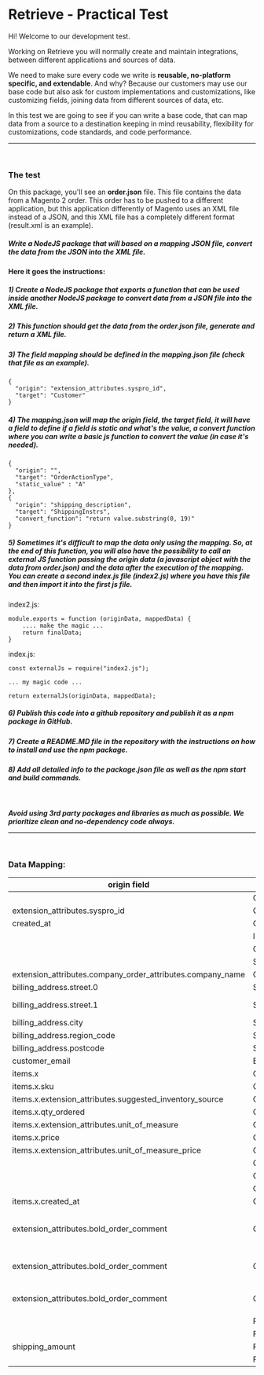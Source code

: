 

# Retrieve - Practical Test

Hi! Welcome to our development test.

Working on Retrieve you will normally create and maintain integrations, between different applications and sources of data.

We need to make sure every code we write is **reusable, no-platform specific, and extendable**. And why? Because our customers may use our base code but also ask for custom implementations and customizations, like customizing fields, joining data from different sources of data, etc.

In this test we are going to see if you can write a base code, that can map data from a source to a destination keeping in mind reusability, flexibility for customizations, code standards, and code performance.

<hr/>
<br/>

### The test

On this package, you'll see an **order.json** file. This file contains the data from a Magento 2 order. This order has to be pushed to a different application, but this application differently of Magento uses an XML file instead of a JSON, and this XML file has a completely different format (result.xml is an example).

##### Write a NodeJS package that will based on a mapping JSON file, convert the data from the JSON into the XML file.

#### Here it goes the instructions:

##### 1) Create a NodeJS package that exports a function that can be used inside another NodeJS package to convert data from a JSON file into the XML file.

##### 2) This function should get the data from the order.json file, generate and return a XML file.

##### 3) The field mapping should be defined in the mapping.json file (check that file as an example).

    {  
	  "origin": "extension_attributes.syspro_id",  
	  "target": "Customer"  
	}

##### 4) The mapping.json will map the origin field, the target field, it will have a field to define if a field is static and what's the value, a convert function where you can write a basic js function to convert the value (in case it's needed).

    {  
	  "origin": "",  
	  "target": "OrderActionType",  
	  "static_value" : "A"  
	},
    {  
	  "origin": "shipping_description",  
	  "target": "ShippingInstrs",  
	  "convert_function": "return value.substring(0, 19)"  
	}

##### 5) Sometimes it's difficult to map the data only using the mapping. So, at the end of this function, you will also have the possibility to call an external JS function passing the origin data (a javascript object with the data from order.json) and the data after the execution of the mapping. You can create a second index.js file (index2.js) where you have this file and then import it into the first js file.

index2.js:

    module.exports = function (originData, mappedData) {
	    .... make the magic ...
		return finalData;
    }

index.js:

    const externalJs = require("index2.js");
	
	... my magic code ...
	
	return externalJs(originData, mappedData);

##### 6) Publish this code into a github repository and publish it as a npm package in GitHub.

##### 7) Create a README.MD file in the repository with the instructions on how to install and use the npm package.

##### 8) Add all detailed info to the package.json file as well as the npm start and build commands.

<br/>

***Avoid using 3rd party packages and libraries as much as possible. We prioritize clean and no-dependency code always.***

<hr/>

<br/>

### Data Mapping:

| origin field | target field | static | convertion |
|--|--|--|--|
|  |OrderActionType  | A | |
|extension_attributes.syspro_id|Customer  | | |
|created_at|OrderDate  | | Y-m-dd |
||InvoiceTerms  | 27 |  |
||Currency  | $ |  |
||ShippingInstrs  | |  Maximum of 40 characters |
|extension_attributes.company_order_attributes.company_name|CustomerName  | |  Maximum of 40 characters |
|billing_address.street.0|ShipAddress1  | | |
|billing_address.street.1|ShipAddress2  | | Leave field empty if there's no second line on the street |
|billing_address.city|ShipAddress3  | | |
|billing_address.region_code|ShipAddress4  | | |
|billing_address.postcode|ShipPostalCode  | | |
|customer_email|Email  | | |
|items.x|OrderDetails.StockLine.CustomerPoLine| |It's an incremental number|
|items.x.sku|OrderDetails.StockLine.StockCode| ||
|items.x.extension_attributes.suggested_inventory_source|OrderDetails.StockLine.Warehouse| ||
|items.x.qty_ordered|OrderDetails.StockLine.OrderQty| ||
|items.x.extension_attributes.unit_of_measure|OrderDetails.StockLine.OrderUom| ||
|items.x.price|OrderDetails.StockLine.Price| ||
|items.x.extension_attributes.unit_of_measure_price|OrderDetails.StockLine.PriceUom| ||
||OrderDetails.StockLine.PriceCode|TEST||
||OrderDetails.StockLine.AlwaysUsePriceEntered|Y||
||OrderDetails.StockLine.AlwaysUseDiscountEntered|N||
|items.x.created_at|OrderDetails.StockLine.CustRequestDate||Y-m-dd|
|extension_attributes.bold_order_comment|CommentLine.CustomerPoLine||It's an incremental number - Add CommentLine only if the extension_attributes.bold_order_comment is not empty|
|extension_attributes.bold_order_comment|CommentLine.LineActionType|A|Add CommentLine only if the extension_attributes.bold_order_comment is not empty|
|extension_attributes.bold_order_comment|CommentLine.Comment||Add CommentLine only if the extension_attributes.bold_order_comment is not empty|
||FreightLine.CustomerPoLine||It's an incremental number|
||FreightLine.LineActionType|A||
|shipping_amount|FreightLine.FreightValue|||
||FreightLine.FreightCost|0||